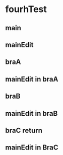 # fourhTest

## main

## mainEdit
## braA

## mainEdit in braA
## braB

## mainEdit in braB
## braC return

## mainEdit in BraC
